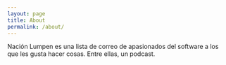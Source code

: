 ```yaml
---
layout: page
title: About
permalink: /about/
---
```


Nación Lumpen es una lista de correo de apasionados del software a los que les
gusta hacer cosas. Entre ellas, un podcast.

